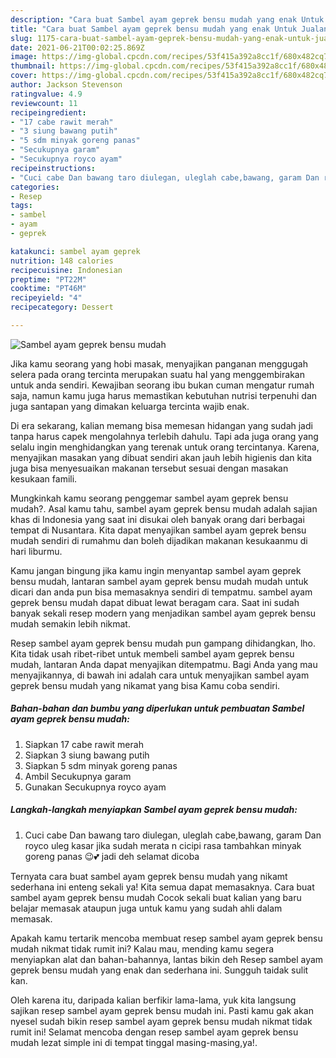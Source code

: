 ```yaml
---
description: "Cara buat Sambel ayam geprek bensu mudah yang enak Untuk Jualan"
title: "Cara buat Sambel ayam geprek bensu mudah yang enak Untuk Jualan"
slug: 1175-cara-buat-sambel-ayam-geprek-bensu-mudah-yang-enak-untuk-jualan
date: 2021-06-21T00:02:25.869Z
image: https://img-global.cpcdn.com/recipes/53f415a392a8cc1f/680x482cq70/sambel-ayam-geprek-bensu-mudah-foto-resep-utama.jpg
thumbnail: https://img-global.cpcdn.com/recipes/53f415a392a8cc1f/680x482cq70/sambel-ayam-geprek-bensu-mudah-foto-resep-utama.jpg
cover: https://img-global.cpcdn.com/recipes/53f415a392a8cc1f/680x482cq70/sambel-ayam-geprek-bensu-mudah-foto-resep-utama.jpg
author: Jackson Stevenson
ratingvalue: 4.9
reviewcount: 11
recipeingredient:
- "17 cabe rawit merah"
- "3 siung bawang putih"
- "5 sdm minyak goreng panas"
- "Secukupnya garam"
- "Secukupnya royco ayam"
recipeinstructions:
- "Cuci cabe Dan bawang taro diulegan, uleglah cabe,bawang, garam Dan royco uleg kasar jika sudah merata n cicipi rasa tambahkan minyak goreng panas 😉💕 jadi deh selamat dicoba"
categories:
- Resep
tags:
- sambel
- ayam
- geprek

katakunci: sambel ayam geprek 
nutrition: 148 calories
recipecuisine: Indonesian
preptime: "PT22M"
cooktime: "PT46M"
recipeyield: "4"
recipecategory: Dessert

---
```



![Sambel ayam geprek bensu mudah](https://img-global.cpcdn.com/recipes/53f415a392a8cc1f/680x482cq70/sambel-ayam-geprek-bensu-mudah-foto-resep-utama.jpg)

Jika kamu seorang yang hobi masak, menyajikan panganan menggugah selera pada orang tercinta merupakan suatu hal yang menggembirakan untuk anda sendiri. Kewajiban seorang ibu bukan cuman mengatur rumah saja, namun kamu juga harus memastikan kebutuhan nutrisi terpenuhi dan juga santapan yang dimakan keluarga tercinta wajib enak.

Di era  sekarang, kalian memang bisa memesan hidangan yang sudah jadi tanpa harus capek mengolahnya terlebih dahulu. Tapi ada juga orang yang selalu ingin menghidangkan yang terenak untuk orang tercintanya. Karena, menyajikan masakan yang dibuat sendiri akan jauh lebih higienis dan kita juga bisa menyesuaikan makanan tersebut sesuai dengan masakan kesukaan famili. 



Mungkinkah kamu seorang penggemar sambel ayam geprek bensu mudah?. Asal kamu tahu, sambel ayam geprek bensu mudah adalah sajian khas di Indonesia yang saat ini disukai oleh banyak orang dari berbagai tempat di Nusantara. Kita dapat menyajikan sambel ayam geprek bensu mudah sendiri di rumahmu dan boleh dijadikan makanan kesukaanmu di hari liburmu.

Kamu jangan bingung jika kamu ingin menyantap sambel ayam geprek bensu mudah, lantaran sambel ayam geprek bensu mudah mudah untuk dicari dan anda pun bisa memasaknya sendiri di tempatmu. sambel ayam geprek bensu mudah dapat dibuat lewat beragam cara. Saat ini sudah banyak sekali resep modern yang menjadikan sambel ayam geprek bensu mudah semakin lebih nikmat.

Resep sambel ayam geprek bensu mudah pun gampang dihidangkan, lho. Kita tidak usah ribet-ribet untuk membeli sambel ayam geprek bensu mudah, lantaran Anda dapat menyajikan ditempatmu. Bagi Anda yang mau menyajikannya, di bawah ini adalah cara untuk menyajikan sambel ayam geprek bensu mudah yang nikamat yang bisa Kamu coba sendiri.

<!--inarticleads1-->

##### Bahan-bahan dan bumbu yang diperlukan untuk pembuatan Sambel ayam geprek bensu mudah:

1. Siapkan 17 cabe rawit merah
1. Siapkan 3 siung bawang putih
1. Siapkan 5 sdm minyak goreng panas
1. Ambil Secukupnya garam
1. Gunakan Secukupnya royco ayam




<!--inarticleads2-->

##### Langkah-langkah menyiapkan Sambel ayam geprek bensu mudah:

1. Cuci cabe Dan bawang taro diulegan, uleglah cabe,bawang, garam Dan royco uleg kasar jika sudah merata n cicipi rasa tambahkan minyak goreng panas 😉💕 jadi deh selamat dicoba




Ternyata cara buat sambel ayam geprek bensu mudah yang nikamt sederhana ini enteng sekali ya! Kita semua dapat memasaknya. Cara buat sambel ayam geprek bensu mudah Cocok sekali buat kalian yang baru belajar memasak ataupun juga untuk kamu yang sudah ahli dalam memasak.

Apakah kamu tertarik mencoba membuat resep sambel ayam geprek bensu mudah nikmat tidak rumit ini? Kalau mau, mending kamu segera menyiapkan alat dan bahan-bahannya, lantas bikin deh Resep sambel ayam geprek bensu mudah yang enak dan sederhana ini. Sungguh taidak sulit kan. 

Oleh karena itu, daripada kalian berfikir lama-lama, yuk kita langsung sajikan resep sambel ayam geprek bensu mudah ini. Pasti kamu gak akan nyesel sudah bikin resep sambel ayam geprek bensu mudah nikmat tidak rumit ini! Selamat mencoba dengan resep sambel ayam geprek bensu mudah lezat simple ini di tempat tinggal masing-masing,ya!.

